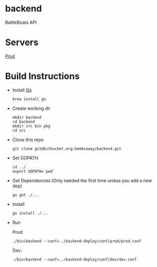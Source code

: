 backend
=======

BattleBoats API

Servers
========
[Prod](104.131.157.78)

Build Instructions
==================

* Install [Go](http://golang.org/doc/install)
  
  ```
  brew install go
  ```

* Create working dir

  ```
  mkdir backend
  cd backend
  mkdir src bin pkg
  cd src
  ```

* Clone this repo
  
  ```
  git clone git@bitbucket.org:bombsaway/backend.git
  ```

* Set GOPATH

  ```
  cd ../
  export GOPATH=`pwd`
  ```

* Get Dependencies (Only needed the first time unless you add a new dep)

  ```
  go get ./...
  ```

* Install

  ```
  go install ./...
  ```

* Run

  Prod:
  ```
  ./bin/backend --conf=../backend-deploy/conf/prod/prod.conf
  ```
  Dev:
  ```
  ./bin/backend --conf=../backend-deploy/conf/dev/dev.conf
  ```
